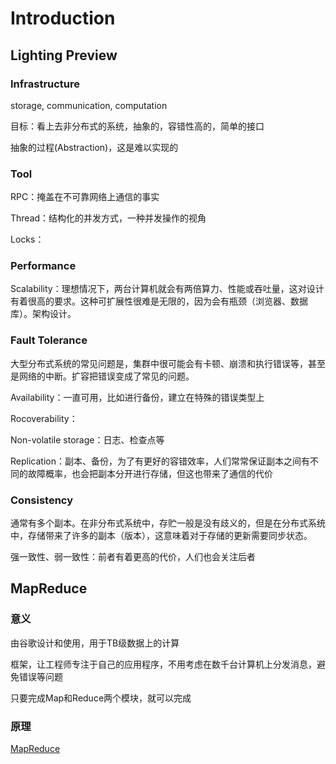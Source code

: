 # Introduction

## Lighting Preview

### Infrastructure 

storage, communication, computation

目标：看上去非分布式的系统，抽象的，容错性高的，简单的接口

抽象的过程(Abstraction)，这是难以实现的



### Tool

RPC：掩盖在不可靠网络上通信的事实

Thread：结构化的并发方式，一种并发操作的视角

Locks：



### Performance

Scalability：理想情况下，两台计算机就会有两倍算力、性能或吞吐量，这对设计有着很高的要求。这种可扩展性很难是无限的，因为会有瓶颈（浏览器、数据库）。架构设计。



### Fault Tolerance

大型分布式系统的常见问题是，集群中很可能会有卡顿、崩溃和执行错误等，甚至是网络的中断。扩容把错误变成了常见的问题。

Availability：一直可用，比如进行备份，建立在特殊的错误类型上

Rocoverability：

Non-volatile storage：日志、检查点等

Replication：副本、备份，为了有更好的容错效率，人们常常保证副本之间有不同的故障概率，也会把副本分开进行存储，但这也带来了通信的代价



### Consistency

通常有多个副本。在非分布式系统中，存贮一般是没有歧义的，但是在分布式系统中，存储带来了许多的副本（版本），这意味着对于存储的更新需要同步状态。

强一致性、弱一致性：前者有着更高的代价，人们也会关注后者



## MapReduce

### 意义

由谷歌设计和使用，用于TB级数据上的计算

框架，让工程师专注于自己的应用程序，不用考虑在数千台计算机上分发消息，避免错误等问题

只要完成Map和Reduce两个模块，就可以完成



### 原理

[MapReduce](../articles/mapreduce.pdf)

